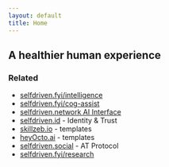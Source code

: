 ```yaml
---
layout: default
title: Home
---
```


## A healthier human experience

### Related
- [selfdriven.fyi/intelligence](https://selfdriven.fyi/intelligence)
- [selfdriven.fyi/cog-assist](https://selfdriven.fyi/cog-assist)
- [selfdriven.network AI Interface](https://selfdriven.network)
- [selfdriven.id](https://selfdriven.id) - Identity & Trust
- [skillzeb.io](https://skillzeb.io) - templates
- [heyOcto.ai](https://heyocto.ai) - templates
- [selfdriven.social](https://selfdriven.social) - AT Protocol
- [selfdriven.fyi/research](https://selfdriven.fyi/research)


